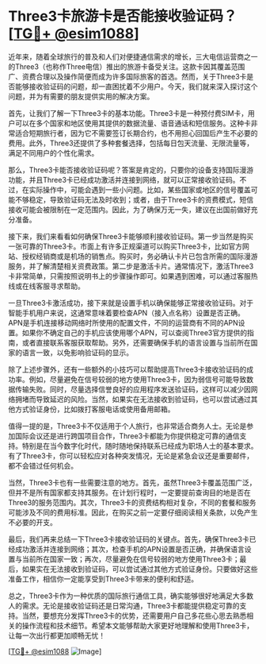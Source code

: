 # Three3卡旅游卡是否能接收验证码？[[TG💪+ @esim1088](https://t.me/s/esim1088)]

近年来，随着全球旅行的普及和人们对便捷通信需求的增长，三大电信运营商之一的Three3（也称作Three电信）推出的旅游卡备受关注。这款卡因其覆盖范围广、资费合理以及操作简便而成为许多国际旅客的首选。然而，关于Three3卡是否能够接收验证码的问题，却一直困扰着不少用户。今天，我们就来深入探讨这个问题，并为有需要的朋友提供实用的解决方案。

首先，让我们了解一下Three3卡的基本功能。Three3卡是一种预付费SIM卡，用户可以在多个国家和地区使用其提供的数据流量、语音通话和短信服务。这种卡非常适合短期旅行者，因为它不需要签订长期合约，也不用担心回国后产生不必要的费用。此外，Three3还提供了多种套餐选择，包括每日包天流量、无限流量等，满足不同用户的个性化需求。

那么，Three3卡能否接收验证码呢？答案是肯定的，只要你的设备支持国际漫游功能，并且Three3卡已经成功激活并连接到网络，就可以正常接收验证码。不过，在实际操作中，可能会遇到一些小问题。比如，某些国家或地区的信号覆盖可能不够稳定，导致验证码无法及时收到；或者，由于Three3卡的资费模式，短信接收可能会被限制在一定范围内。因此，为了确保万无一失，建议在出国前做好充分准备。

接下来，我们来看看如何确保Three3卡能够顺利接收验证码。第一步当然是购买一张可靠的Three3卡。市面上有许多正规渠道可以购买Three3卡，比如官方网站、授权经销商或是机场的销售点。购买时，务必确认卡片已包含所需的国际漫游服务，并了解清楚相关资费政策。第二步是激活卡片。通常情况下，激活Three3卡非常简单，只需按照说明书上的步骤操作即可。如果遇到困难，可以通过客服热线或在线客服寻求帮助。

一旦Three3卡激活成功，接下来就是设置手机以确保能够正常接收验证码。对于智能手机用户来说，这通常意味着要检查APN（接入点名称）设置是否正确。APN是手机连接移动网络时所使用的配置文件，不同的运营商有不同的APN设置。如果你不确定自己的手机应该使用哪个APN，可以查阅Three3官方提供的指南，或者直接联系客服获取帮助。另外，还需要确保手机的语言设置与当前所在国家的语言一致，以免影响验证码的显示。

除了上述步骤外，还有一些额外的小技巧可以帮助提高Three3卡接收验证码的成功率。例如，尽量避免在信号较弱的地方使用Three3卡，因为弱信号可能导致数据传输失败。同时，尽量选择信誉良好的应用程序发送验证码，这样可以减少因网络拥堵而导致延迟的风险。当然，如果实在无法接收到验证码，也可以尝试通过其他方式验证身份，比如拨打客服电话或使用备用邮箱。

值得一提的是，Three3卡不仅适用于个人旅行，也非常适合商务人士。无论是参加国际会议还是进行跨国项目合作，Three3卡都能为你提供稳定可靠的通信支持。特别是在当今数字化时代，随时随地保持联系已经成为职场人士的基本要求。有了Three3卡，你可以轻松应对各种突发情况，无论是紧急会议还是重要邮件，都不会错过任何机会。

当然，Three3卡也有一些需要注意的地方。首先，虽然Three3卡覆盖范围广泛，但并不是所有国家都支持其服务。在计划行程时，一定要提前查询目的地是否在Three3的服务范围内。其次，Three3卡的资费结构相对复杂，不同的套餐和服务可能涉及不同的费用标准。因此，在购买之前一定要仔细阅读相关条款，以免产生不必要的开支。

最后，我们再来总结一下Three3卡接收验证码的关键点。首先，确保Three3卡已经成功激活并连接到网络；其次，检查手机的APN设置是否正确，并确保语言设置与当前所在国家一致；再次，尽量避免在信号较弱的地方使用Three3卡；最后，如果实在无法接收到验证码，可以尝试通过其他方式验证身份。只要做好这些准备工作，相信你一定能享受到Three3卡带来的便利和舒适。

总之，Three3卡作为一种优质的国际旅行通信工具，确实能够很好地满足大多数人的需求。无论是接收验证码还是日常沟通，Three3卡都能提供稳定可靠的支持。当然，要想充分发挥Three3卡的优势，还需要用户自己多花些心思去熟悉相关的操作流程和技术细节。希望本文能够帮助大家更好地理解和使用Three3卡，让每一次出行都更加顺畅无忧！

[[TG💪+ @esim1088](https://t.me/s/esim1088) ![Image](https://i.postimg.cc/4NQfJmqS/Snipaste-2025-05-13-00-14-12.png)]